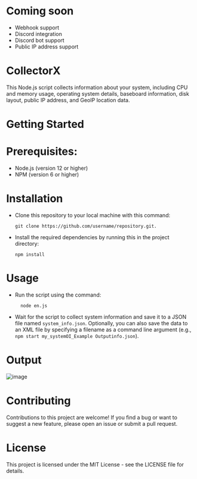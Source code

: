 # Coming soon

   - Webhook support
   - Discord integration
   - Discord bot support
   - Public IP address support
   


# CollectorX
This Node.js script collects information about your system, including CPU and memory usage, operating system details, baseboard information, disk layout, public IP address, and GeoIP location data.

# Getting Started

 # Prerequisites:
   - Node.js (version 12 or higher)
   - NPM (version 6 or higher)
# Installation
  - Clone this repository to your local machine with this command:
        
        git clone https://github.com/username/repository.git.
  - Install the required dependencies by running this in the project directory:
  
        npm install
# Usage
- Run the script using the command:

        node en.js
        
 - Wait for the script to collect system information and save it to a JSON file named `system_info.json`.
        Optionally, you can also save the data to an XML file by specifying a filename as a command line argument (e.g., `npm start my_systemOI_Example Outputinfo.json`).
        
# Output

![image](https://user-images.githubusercontent.com/87248999/229049755-c1216fd7-57d3-4e4c-b820-a3fd5145b5e6.png)

# Contributing
Contributions to this project are welcome! If you find a bug or want to suggest a new feature, please open an issue or submit a pull request.
# License
This project is licensed under the MIT License - see the LICENSE file for details.



